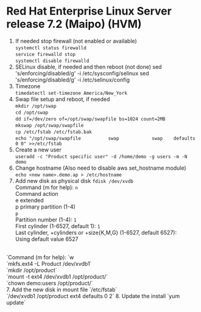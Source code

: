 
# Red Hat Enterprise Linux Server release 7.2 (Maipo) (HVM)

1. If needed stop firewall (not enabled or available)<br/>
`systemctl status firewalld`<br/>
`service firewalld stop`<br/>
`systemctl disable firewalld`<br/>
2. SELinux disable, if needed and then reboot (not done)
sed 's/enforcing/disabled/g' -i /etc/sysconfig/selinux
sed 's/enforcing/disabled/g' -i /etc/selinux/config
3. Timezone<br/>
`timedatectl set-timezone America/New_York`
4. Swap file setup and reboot, if needed<br/>
`mkdir /opt/swap`<br/>
`cd /opt/swap`<br/>
`dd if=/dev/zero of=/opt/swap/swapfile bs=1024 count=2MB`<br/>
`mkswap /opt/swap/swapfile`<br/>
`cp /etc/fstab /etc/fstab.bak`<br/>
`echo "/opt/swap/swapfile          swap            swap    defaults        0 0" >>/etc/fstab`
5. Create a new user<br/>
`useradd -c "Product specific user" -d /home/demo -g users -m -N demo`
5. Change hostname (Also need to disable aws set_hostname module)<br/>
`echo <new name>.demo.ap > /etc/hostname`<br/>
6. Add new disk as physical disk
`fdisk /dev/xvdb`<br/>
Command (m for help): `n`<br/>
Command action<br/>
   e   extended<br/>
   p   primary partition (1-4)<br/>
`p`<br/>
Partition number (1-4): `1`<br/>
First cylinder (1-6527, default 1): `1`<br/>
Last cylinder, +cylinders or +size{K,M,G} (1-6527, default 6527):<br/>
Using default value 6527<br/>
<br/>
`Command (m for help): `w<br/>
`mkfs.ext4 -L Product /dev/xvdb1`<br/>
`mkdir /opt/product`<br/>
`mount -t ext4 /dev/xvdb1 /opt/product/`<br/>
`chown demo:users /opt/product/`<br/>
7. Add the new disk in mount file `/etc/fstab`<br/>
`/dev/xvdb1              /opt/product             ext4    defaults        0 2`
8. Update the install
`yum update`

